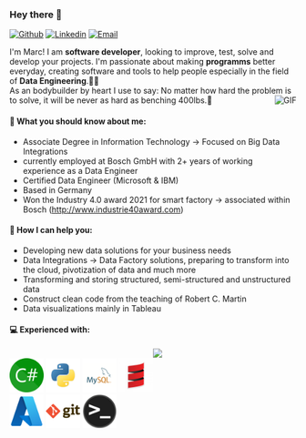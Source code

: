 ### Hey there 👋 

[![Github](https://img.shields.io/badge/-Github-000?style=flat&logo=Github&logoColor=white)](https://github.com/marc8510)
[![Linkedin](https://img.shields.io/badge/-LinkedIn-blue?style=flat&logo=Linkedin&logoColor=white)]([https://www.linkedin.com/in/froldanzafra/](https://www.linkedin.com/in/marc-edelmann-229b55230/))
[![Email](https://img.shields.io/badge/-Email-c14438?style=flat&logo=Gmail&logoColor=white)](mailto:Marc.Edelmann@gmx.net)

I'm Marc! I am **software developer**, looking to improve, test, solve and develop your projects. I'm passionate about making **programms** better everyday, creating software and tools to help people especially in the field of **Data Engineering**.:man_factory_worker:  <br />As an bodybuilder by heart I use to say: No matter how hard the problem is to solve, it will be never as hard as benching 400lbs.:moyai:
<img align="right" alt="GIF" src="https://media.giphy.com/media/FoVzfcqCDSb7zCynOp/giphy.gif" />


#### 🌱 What you should know about me: 
- Associate Degree in Information Technology -> Focused on Big Data Integrations  
- currently employed at Bosch GmbH with 2+ years of working experience as a Data Engineer 
- Certified Data Engineer (Microsoft & IBM) 
- Based in Germany
- Won the Industry 4.0 award 2021 for smart factory -> associated within Bosch
(http://www.industrie40award.com)


#### :muscle: How I can help you:
- Developing new data solutions for your business needs
- Data Integrations -> Data Factory solutions, preparing to transform into the cloud, pivotization of data and much more
- Transforming and storing structured, semi-structured and unstructured data 
- Construct clean code from the teaching of Robert C. Martin
- Data visualizations mainly in Tableau

#### :computer: Experienced with:
<p>
	<img width="50%" align="right" src="https://github-readme-stats.vercel.app/api?username=marc8510&show_icons=true&hide_border=true" />
<br />
<code><img height="60" src="https://raw.githubusercontent.com/github/explore/80688e429a7d4ef2fca1e82350fe8e3517d3494d/topics/csharp/csharp.png"></code>
<code><img height="60" src="https://raw.githubusercontent.com/github/explore/80688e429a7d4ef2fca1e82350fe8e3517d3494d/topics/python/python.png"></code>
<code><img height="60" src="https://raw.githubusercontent.com/github/explore/80688e429a7d4ef2fca1e82350fe8e3517d3494d/topics/mysql/mysql.png"></code>
<code><img height="60" src="https://raw.githubusercontent.com/github/explore/80688e429a7d4ef2fca1e82350fe8e3517d3494d/topics/scala/scala.png"></code>
<br />
<code><img height="60" src="https://raw.githubusercontent.com/github/explore/80688e429a7d4ef2fca1e82350fe8e3517d3494d/topics/azure/azure.png"></code>
<code><img height="60" src="https://raw.githubusercontent.com/github/explore/80688e429a7d4ef2fca1e82350fe8e3517d3494d/topics/git/git.png"></code>
<code><img height="60" src="https://raw.githubusercontent.com/github/explore/80688e429a7d4ef2fca1e82350fe8e3517d3494d/topics/terminal/terminal.png"></code>
